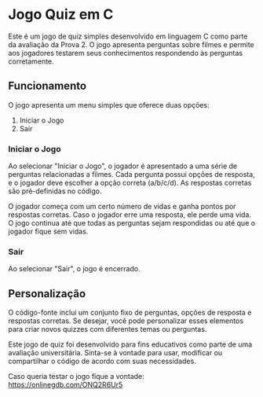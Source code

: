 # Jogo Quiz em C

Este é um jogo de quiz simples desenvolvido em linguagem C como parte da avaliação da Prova 2. O jogo apresenta perguntas sobre filmes e permite aos jogadores testarem seus conhecimentos respondendo às perguntas corretamente.

## Funcionamento

O jogo apresenta um menu simples que oferece duas opções:
1. Iniciar o Jogo
2. Sair

### Iniciar o Jogo

Ao selecionar "Iniciar o Jogo", o jogador é apresentado a uma série de perguntas relacionadas a filmes. Cada pergunta possui opções de resposta, e o jogador deve escolher a opção correta (a/b/c/d). As respostas corretas são pré-definidas no código.

O jogador começa com um certo número de vidas e ganha pontos por respostas corretas. Caso o jogador erre uma resposta, ele perde uma vida. O jogo continua até que todas as perguntas sejam respondidas ou até que o jogador fique sem vidas.

### Sair

Ao selecionar "Sair", o jogo é encerrado.

## Personalização

O código-fonte inclui um conjunto fixo de perguntas, opções de resposta e respostas corretas. Se desejar, você pode personalizar esses elementos para criar novos quizzes com diferentes temas ou perguntas.


Este jogo de quiz foi desenvolvido para fins educativos como parte de uma avaliação universitária. Sinta-se à vontade para usar, modificar ou compartilhar o código de acordo com suas necessidades.

Caso queria testar o jogo fique a vontade: https://onlinegdb.com/ONQ2R6Ur5

